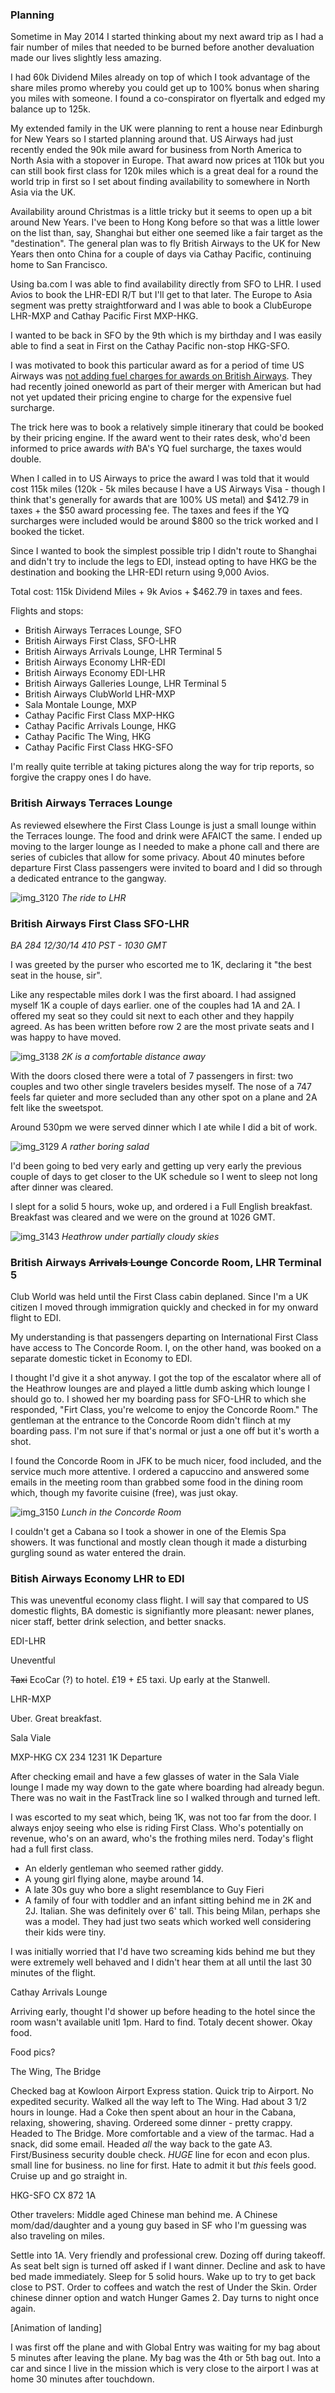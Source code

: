 ### Planning

Sometime in May 2014 I started thinking about my next award trip as I had a fair number of miles that needed to be burned before another devaluation made our lives slightly less amazing.

I had 60k Dividend Miles already on top of which I took advantage of the share miles promo whereby you could get up to 100% bonus when sharing you miles with someone.  I found a co-conspirator on flyertalk and edged my balance up to 125k.

My extended family in the UK were planning to rent a house near Edinburgh for New Years so I started planning around that. US Airways had just recently ended the 90k mile award for business from North America to North Asia with a stopover in Europe.  That award now prices at 110k but you can still book first class for 120k miles which is a great deal for a round the world trip in first so I set about finding availability to somewhere in North Asia via the UK.

Availability around Christmas is a little tricky but it seems to open up a bit around New Years.  I've been to Hong Kong before so that was a little lower on the list than, say, Shanghai but either one seemed like a fair target as the "destination".  The general plan was to fly British Airways to the UK for New Years then onto China for a couple of days via Cathay Pacific, continuing home to San Francisco.

Using ba.com I was able to find availability directly from SFO to LHR.  I used Avios to book the LHR-EDI R/T but I'll get to that later. The Europe to Asia segment was pretty straightforward and I was able to book a ClubEurope LHR-MXP and Cathay Pacific First MXP-HKG.

I wanted to be back in SFO by the 9th which is my birthday and I was easily able to find a seat in First on the Cathay Pacific non-stop HKG-SFO.

I was motivated to book this particular award as for a period of time US Airways was [not adding fuel charges for awards on British Airways](http://thepointsguy.com/2014/04/using-us-airways-miles-to-avoid-british-airways-fuel-surcharges/).  They had recently joined oneworld as part of their merger with American but had not yet updated their pricing engine to charge for the expensive fuel surcharge.

The trick here was to book a relatively simple itinerary that could be booked by their pricing engine.  If the award went to their rates desk, who'd been informed to price awards *with* BA's YQ fuel surcharge, the taxes would double.

When I called in to US Airways to price the award I was told that it would cost 115k miles (120k - 5k miles because I have a US Airways Visa - though I think that's generally for awards that are 100% US metal) and $412.79 in taxes + the $50 award processing fee.  The taxes and fees if the YQ surcharges were included would be around $800 so the trick worked and I booked the ticket.

Since I wanted to book the simplest possible trip I didn't route to Shanghai and didn't try to include the legs to EDI, instead opting to have HKG be the destination and booking the LHR-EDI return using 9,000 Avios.

Total cost: 115k Dividend Miles + 9k Avios + $462.79 in taxes and fees.

Flights and stops:

- British Airways Terraces Lounge, SFO
- British Airways First Class, SFO-LHR
- British Airways Arrivals Lounge, LHR Terminal 5
- British Airways Economy LHR-EDI
- British Airways Economy EDI-LHR
- British Airways Galleries Lounge, LHR Terminal 5
- British Airways ClubWorld LHR-MXP
- Sala Montale Lounge, MXP
- Cathay Pacific First Class MXP-HKG
- Cathay Pacific Arrivals Lounge, HKG
- Cathay Pacific The Wing, HKG
- Cathay Pacific First Class HKG-SFO

I'm really quite terrible at taking pictures along the way for trip reports, so forgive the crappy ones I do have.

### British Airways Terraces Lounge

As reviewed elsewhere the First Class Lounge is just a small lounge within the Terraces lounge.  The food and drink were AFAICT the same.  I ended up moving to the larger lounge as I needed to make a phone call and there are series of cubicles that allow for some privacy.  About 40 minutes before departure First Class passengers were invited to board and I did so through a dedicated entrance to the gangway.

![img_3120](https://cloud.githubusercontent.com/assets/52830/6323026/c012a72c-bad6-11e4-8a04-c5a49c2cbdb5.JPG)
*The ride to LHR*

### British Airways First Class SFO-LHR
*BA 284 12/30/14 410 PST - 1030 GMT*

I was greeted by the purser who escorted me to 1K, declaring it "the best seat in the house, sir".

Like any respectable miles dork I was the first aboard. I had assigned myself 1K a couple of days earlier. one of the couples had 1A and 2A.  I offered my seat so they could sit next to each other and they happily agreed. As has been written before row 2 are the most private seats and I was happy to have moved.

![img_3138](https://cloud.githubusercontent.com/assets/52830/6323036/e3dd0210-bad6-11e4-8eba-f23b86e6a966.JPG)
*2K is a comfortable distance away*

With the doors closed there were a total of 7 passengers in first: two couples and two other single travelers besides myself.  The nose of a 747 feels far quieter and more secluded than any other spot on a plane and 2A felt like the sweetspot.

Around 530pm we were served dinner which I ate while I did a bit of work.

![img_3129](https://cloud.githubusercontent.com/assets/52830/6323005/3c43f284-bad6-11e4-8fde-2c5267747bb2.JPG)
*A rather boring salad*

I'd been going to bed very early and getting up very early the previous couple of days to get closer to the UK schedule so I went to sleep not long after dinner was cleared.

I slept for a solid 5 hours, woke up, and ordered i a Full English breakfast.  Breakfast was cleared and we were on the ground at 1026 GMT.

![img_3143](https://cloud.githubusercontent.com/assets/52830/6323060/89bc2346-bad7-11e4-8c66-645d2ea675a5.JPG)
*Heathrow under partially cloudy skies*

### British Airways ~~Arrivals Lounge~~ Concorde Room, LHR Terminal 5

Club World was held until the First Class cabin deplaned.  Since I'm a UK citizen I moved through immigration quickly and checked in for my onward flight to EDI.

My understanding is that passengers departing on International First Class have access to The Concorde Room.  I, on the other hand, was booked on a separate domestic ticket in Economy to EDI.

I thought I'd give it a shot anyway.  I got the top of the escalator where all of the Heathrow lounges are and played a little dumb asking which lounge I should go to.  I showed her my boarding pass for SFO-LHR to which she responded, "Firt Class, you're welcome to enjoy the Concorde Room."  The gentleman at the entrance to the Concorde Room didn't flinch at my boarding pass.   I'm not sure if that's normal or just a one off but it's worth a shot.

I found the Concorde Room in JFK to be much nicer, food included, and the service much more attentive.  I ordered a capuccino and answered some emails in the meeting room than grabbed some food in the dining room which, though my favorite cuisine (free), was just okay.

![img_3150](https://cloud.githubusercontent.com/assets/52830/6323126/08504c2c-bad9-11e4-8f95-1392f012308a.JPG)
*Lunch in the Concorde Room*

I couldn't get a Cabana so I took a shower in one of the Elemis Spa showers.  It was functional and mostly clean though it made a disturbing gurgling sound as water entered the drain.

### Bitish Airways Economy LHR to EDI

This was uneventful economy class flight.  I will say that compared to US domestic flights, BA domestic is signifiantly more pleasant: newer planes, nicer staff, better drink selection, and better snacks.

EDI-LHR

Uneventful

~~Taxi~~ EcoCar (?) to hotel. £19 + £5 taxi. Up early at the Stanwell.

LHR-MXP

Uber. Great breakfast.

Sala Viale

MXP-HKG CX 234
1231
1K
Departure

After checking email and have a few glasses of water in the Sala Viale lounge I made my way down to the gate where boarding had already begun.  There was no wait in the FastTrack line so I walked through and turned left.

I was escorted to my seat which, being 1K, was not too far from the door.  I always enjoy seeing who else is riding First Class.  Who's potentially on revenue, who's on an award, who's the frothing miles nerd.  Today's flight had a full first class.
- An elderly gentleman who seemed rather giddy.
- A young girl flying alone, maybe around 14.
- A late 30s guy who bore a slight resemblance to Guy Fieri
- A family of four with  toddler and an infant sitting behind me in 2K and 2J.  Italian.  She was definitely over 6' tall.  This being Milan, perhaps she was a model. They had just two seats which worked well considering their kids were tiny.

I was initially worried that I'd have two screaming kids behind me but they were extremely well behaved and I didn't hear them at all until the last 30 minutes of the flight.

Cathay Arrivals Lounge

Arriving early, thought I'd shower up before heading to the hotel since the room wasn't available unitl 1pm.  Hard to find.  Totaly decent shower.  Okay food.

Food pics?

The Wing, The Bridge

Checked bag at Kowloon Airport Express station.  Quick trip to Airport. No expedited security. Walked all the way left to The Wing. Had about 3 1/2 hours in lounge. Had a Coke then spent about an hour in the Cabana, relaxing, showering, shaving.  Ordereed some dinner - pretty crappy.  Headed to The Bridge.  More comfortable and a view of the tarmac.  Had a snack, did some email. Headed *all* the way back to the gate A3.  First/Business security double check.  *HUGE* line for econ and econ plus.  small line for business.  no line for first.  Hate to admit it but *this* feels good. Cruise up and go straight in.


HKG-SFO CX 872
1A

Other travelers: Middle aged Chinese man behind me.  A Chinese mom/dad/daughter and a young guy based in SF who I'm guessing was also traveling on miles.

Settle into 1A. Very friendly and professional crew.  Dozing off during takeoff.  As seat belt sign is turned off asked if I want dinner.  Decline and ask to have bed made immediately.  Sleep for 5 solid hours.  Wake up to try to get back close to PST.  Order to coffees and watch the rest of Under the Skin.   Order chinese dinner option and watch Hunger Games 2.  Day turns to night once again.

[Animation of landing]

I was first off the plane and with Global Entry was waiting for my bag about 5 minutes after leaving the plane.  My bag was the 4th or 5th bag out.  Into a car and since I live in the mission which is very close to the airport I was at home 30 minutes after touchdown.
